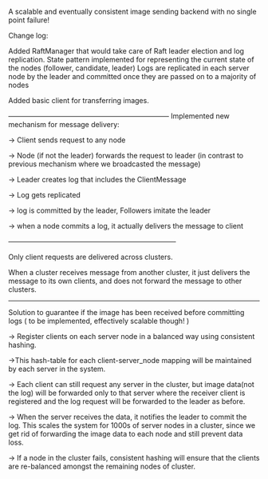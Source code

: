 ﻿
A scalable and eventually consistent image sending backend with no single point failure!


Change log:

Added RaftManager that would take care of Raft leader election and log replication.
State pattern implemented for representing the current state of the nodes (follower, candidate, leader)
Logs are replicated in each server node by the leader and committed once they are passed on to a majority of nodes

Added basic client for transferring images.

———————————————————————
Implemented new mechanism for message delivery:

-> Client sends request to any node 

-> Node (if not the leader) forwards the request to leader (in contrast to previous mechanism where we broadcasted the message) 

-> Leader creates log that includes the ClientMessage 

-> Log gets replicated 

-> log is committed by the leader, Followers imitate the leader 

-> when a node commits a log, it actually delivers the message to client

————————————————————————

Only client requests are delivered across clusters. 

When a cluster receives message from another cluster, it just delivers the message to its own clients, and does not forward the message to other clusters.

________________________

Solution to guarantee if the image has been received before committing logs ( to be implemented, effectively scalable though! )

-> Register clients on each server node in a balanced way using consistent hashing. 

->This hash-table for each client-server_node mapping will be maintained by each server in the system.

-> Each client can still request any server in the cluster, but image data(not the log) will be forwarded only to that server where the receiver client is registered and the log request will be forwarded to the leader as before.

-> When the server receives the data, it notifies the leader to commit the log. This scales the system for 1000s of server nodes in a cluster, since we get rid of forwarding the image data to each node and still prevent data loss.

-> If a node in the cluster fails, consistent hashing will ensure that the clients are re-balanced amongst the remaining nodes of cluster.  
 
